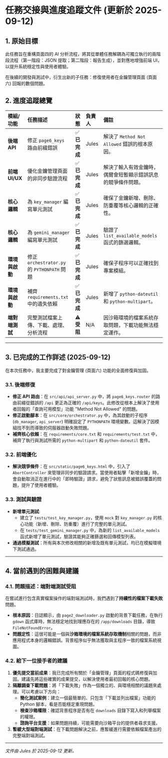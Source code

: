 # 任務交接與進度追蹤文件 (更新於 2025-09-12)

## 1. 原始目標

此任務旨在重構頁面四的 AI 分析流程，將其從單體任務解耦為可獨立執行的兩階段流程（第一階段：JSON 提取；第二階段：報告生成），並對應地增強前端 UI，以提升系統穩定性與使用者體驗。

在後續的開發與測試中，衍生出新的子任務：修復使用者在金鑰管理頁面 (頁面六) 回報的數個問題。

## 2. 進度追蹤總覽

| 模組/功能 | 任務描述 | 狀態 | 負責人 | 備註 |
| :--- | :--- | :--- | :--- | :--- |
| **後端 API** | 修正 `page6_keys` 路由前綴錯誤 | ✅ **已完成** | Jules | 解決了 `Method Not Allowed` 錯誤的根本原因。 |
| **前端 UI/UX** | 優化金鑰管理頁面的非同步驗證流程 | ✅ **已完成** | Jules | 解決了輸入有效金鑰時，偶爾會短暫顯示錯誤訊息的競爭條件問題。 |
| **核心邏輯** | 為 `key_manager` 編寫單元測試 | ✅ **已完成** | Jules | 確保了金鑰新增、刪除、防重覆等核心邏輯的正確性。 |
| **核心邏輯** | 為 `gemini_manager` 編寫單元測試 | ✅ **已完成** | Jules | 驗證了 `list_available_models` 函式的篩選邏輯。 |
| **環境與啟動** | 修正 `orchestrator.py` 的 `PYTHONPATH` 問題 | ✅ **已完成** | Jules | 確保子程序可以正確找到專案模組。 |
| **環境與啟動** | 補齊 `requirements.txt` 中的遺失依賴 | ✅ **已完成** | Jules | 新增了 `python-dateutil` 和 `python-multipart`。 |
| **端對端測試** | 完整測試檔案上傳、下載、處理、分析流程 | ⚠️ **受阻** | N/A | 因沙箱環境的檔案系統存取問題，下載功能無法穩定運作。 |

---

## 3. 已完成的工作詳述 (2025-09-12)

在本次任務中，我主要完成了對金鑰管理 (頁面六) 功能的全面修復與加固。

### 3.1. 後端修復
- **修正 API 路由**：在 `src/api/api_server.py` 中，將 `page6_keys.router` 的路由前綴從錯誤的 `/api` 更正為正確的 `/api/keys`。此修改從根本上解決了使用者回報的「查詢可用模型」功能 "Method Not Allowed" 的問題。
- **修正啟動腳本**：在 `src/core/orchestrator.py` 中，為其啟動的子程序 (`db_manager`, `api_server`) 明確設定了 `PYTHONPATH` 環境變數。這解決了因模組找不到而導致的伺服器啟動失敗問題。
- **補齊核心依賴**：在 `requirements/core.txt` 和 `requirements/test.txt` 中，補齊了執行與測試所需的 `python-multipart` 和 `python-dateutil` 套件。

### 3.2. 前端優化
- **解決競爭條件**：在 `src/static/page6_keys.html` 中，引入了 `AbortController` 來管理非同步的驗證請求。當使用者點擊「新增金鑰」時，會自動取消正在進行中的「即時驗證」請求，避免了狀態訊息被錯誤覆蓋的問題，提升了使用者體驗。

### 3.3. 測試與驗證
- **新增單元測試**:
    - 建立了 `tests/test_key_manager.py`，使用 `mock` 對 `key_manager.py` 的核心功能（新增、刪除、防重覆）進行了完整的單元測試。
    - 在 `tests/test_gemini_manager.py` 中，為新的 `list_available_models` 函式新增了單元測試，驗證其能夠正確篩選和回傳模型列表。
- **通過模擬測試**：所有與本次修改相關的新增及既有單元測試，均已在模擬環境下測試通過。

---

## 4. 當前遇到的困難與建議

### 4.1. 問題描述：端對端測試受阻
在嘗試進行包含真實檔案操作的端對端測試時，我們遇到了**持續性的檔案下載失敗**問題。
- **根本原因**：日誌顯示，由 `page2_downloader.py` 啟動的背景下載任務，在執行 `gdown` 函式庫時，無法穩定地找到理應存在的 `/app/downloads` 目錄，導致 `FileNotFoundError`。
- **問題定性**：這很可能是一個與**沙箱環境的檔案系統存取機制**相關的問題，而非應用程式本身的邏輯錯誤。背景程序似乎無法獲取與主程序一致的檔案系統視圖。

### 4.2. 給下一位接手者的建議
1.  **優先提交當前成果**：我已完成所有關於「金鑰管理」頁面的程式碼修復與加固。建議先將這些確實的成果提交，以解決使用者最初回報的核心問題。
2.  **隔離調查下載問題**：將「下載失敗」作為一個獨立的、與環境相關的議題來處理。可以考慮以下方向：
    - **簡化測試案例**：建立一個最簡單的、只包含「下載並列出檔案」功能的 Python 腳本，看是否能穩定重現問題。
    - **檢查沙箱權限**：確認背景程序是否有在 `downloads` 目錄下寫入和列舉檔案的權限。
    - **諮詢平台支援**：如果問題持續，可能需要向沙箱平台的提供者尋求支援。
3.  **暫緩大型端對端測試**：在下載問題解決之前，應暫緩進行需要依賴檔案產出的完整端對端測試。

---
*文件由 Jules 於 2025-09-12 更新。*
